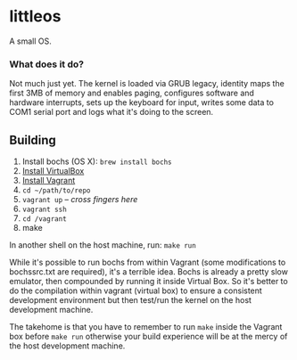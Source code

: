 # littleos
A small OS. 

### What does it do?

Not much just yet. The kernel is loaded via GRUB legacy, identity maps the first 3MB of memory and enables paging, configures software and hardware interrupts, sets up the keyboard for input, writes some data to COM1 serial port and logs what it's doing to the screen.

## Building

1. Install bochs (OS X): `brew install bochs`
2. [Install VirtualBox](https://www.virtualbox.org/wiki/Downloads)
2. [Install Vagrant](http://www.vagrantup.com/downloads)
3. `cd ~/path/to/repo`
4. `vagrant up` – *cross fingers here*
5. `vagrant ssh`
6. `cd /vagrant`
7. make

In another shell on the host machine, run: `make run`

While it's possible to run bochs from within Vagrant (some modifications to bochssrc.txt are required), it's a terrible idea. Bochs is already a pretty slow emulator, then compounded by running it inside Virtual Box. So it's better to do the compilation within vagrant (virtual box) to ensure a consistent development environment but then test/run the kernel on the host development machine. 

The takehome is that you have to remember to run `make` inside the Vagrant box before `make run` otherwise your build experience will be at the mercy of the host development machine.

